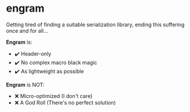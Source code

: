 # engram
Getting tired of finding a suitable serialization library, ending this suffering once and for all...

**Engram** is:
- ✔️ Header-only
- ✔️ No complex macro black magic
- ✔️ As lightweight as possible

**Engram** is NOT:
- ❌ Micro-optimized (I don't care)
- ❌ A God Roll (There's no perfect solution)
